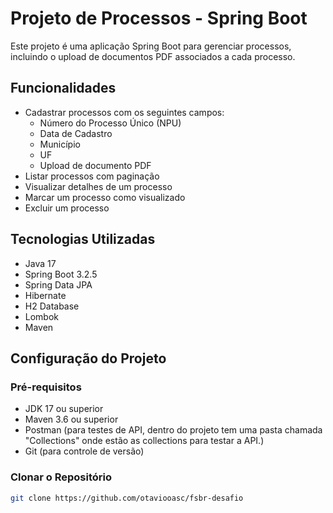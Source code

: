 # Projeto de Processos - Spring Boot

Este projeto é uma aplicação Spring Boot para gerenciar processos, incluindo o upload de documentos PDF associados a cada processo. 

## Funcionalidades

- Cadastrar processos com os seguintes campos:
  - Número do Processo Único (NPU)
  - Data de Cadastro
  - Município
  - UF
  - Upload de documento PDF
- Listar processos com paginação
- Visualizar detalhes de um processo
- Marcar um processo como visualizado
- Excluir um processo

## Tecnologias Utilizadas

- Java 17
- Spring Boot 3.2.5
- Spring Data JPA
- Hibernate
- H2 Database
- Lombok
- Maven

## Configuração do Projeto

### Pré-requisitos

- JDK 17 ou superior
- Maven 3.6 ou superior
- Postman (para testes de API, dentro do projeto tem uma pasta chamada "Collections" onde estão as collections para testar a API.)
- Git (para controle de versão)

### Clonar o Repositório

```bash
git clone https://github.com/otaviooasc/fsbr-desafio

